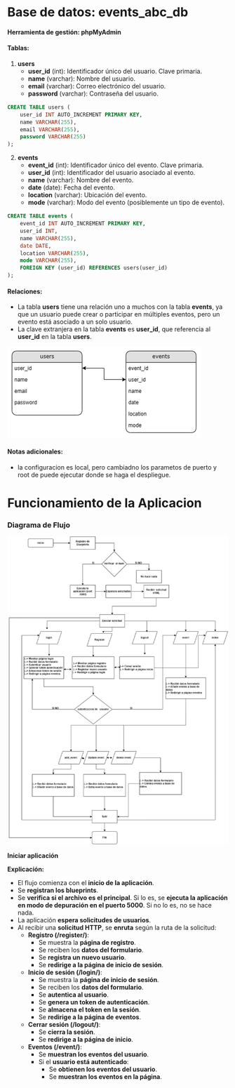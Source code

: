 

# Base de datos: events_abc_db

#### Herramienta de gestión: phpMyAdmin

#### Tablas:

1. **users**
   - **user_id** (int): Identificador único del usuario. Clave primaria.
   - **name** (varchar): Nombre del usuario.
   - **email** (varchar): Correo electrónico del usuario.
   - **password** (varchar): Contraseña del usuario.

```sql
CREATE TABLE users (
    user_id INT AUTO_INCREMENT PRIMARY KEY,
    name VARCHAR(255),
    email VARCHAR(255),
    password VARCHAR(255)
);
```

2. **events**
   - **event_id** (int): Identificador único del evento. Clave primaria.
   - **user_id** (int): Identificador del usuario asociado al evento.
   - **name** (varchar): Nombre del evento.
   - **date** (date): Fecha del evento.
   - **location** (varchar): Ubicación del evento.
   - **mode** (varchar): Modo del evento (posiblemente un tipo de evento).

```sql
CREATE TABLE events (
    event_id INT AUTO_INCREMENT PRIMARY KEY,
    user_id INT,
    name VARCHAR(255),
    date DATE,
    location VARCHAR(255),
    mode VARCHAR(255),
    FOREIGN KEY (user_id) REFERENCES users(user_id)
);
```

#### Relaciones:

- La tabla **users** tiene una relación uno a muchos con la tabla **events**, ya que un usuario puede crear o participar en múltiples eventos, pero un evento está asociado a un solo usuario.
- La clave extranjera en la tabla **events** es **user_id**, que referencia al **user_id** en la tabla **users**.

![base de datos](static/images/db.png)

#### Notas adicionales:

- la configuracion es local, pero cambiadno los parametos de puerto y root de puede ejecutar donde se haga el despliegue.







# Funcionamiento de la Aplicacion

### Diagrama de Flujo

![Diagrama de flujo](static/images/flow.png)




**Iniciar aplicación**

**Explicación:**

* El flujo comienza con el **inicio de la aplicación**.
* Se **registran los blueprints**.
* Se **verifica si el archivo es el principal**. Si lo es, se **ejecuta la aplicación en modo de depuración en el puerto 5000**. Si no lo es, no se hace nada.
* La aplicación **espera solicitudes de usuarios**.
* Al recibir una **solicitud HTTP**, se **enruta** según la ruta de la solicitud:
    * **Registro (/register/)**:
        * Se muestra la **página de registro**.
        * Se reciben los **datos del formulario**.
        * Se **registra un nuevo usuario**.
        * Se **redirige a la página de inicio de sesión**.
    * **Inicio de sesión (/login/)**:
        * Se muestra la **página de inicio de sesión**.
        * Se reciben los **datos del formulario**.
        * Se **autentica al usuario**.
        * Se **genera un token de autenticación**.
        * Se **almacena el token en la sesión**.
        * Se **redirige a la página de eventos**.
    * **Cerrar sesión (/logout/)**:
        * Se **cierra la sesión**.
        * Se **redirige a la página de inicio**.
    * **Eventos (/event/)**:
        * Se **muestran los eventos del usuario**.
        * Si el **usuario está autenticado**:
            * Se **obtienen los eventos del usuario**.
            * Se **muestran los eventos en la página**.
        